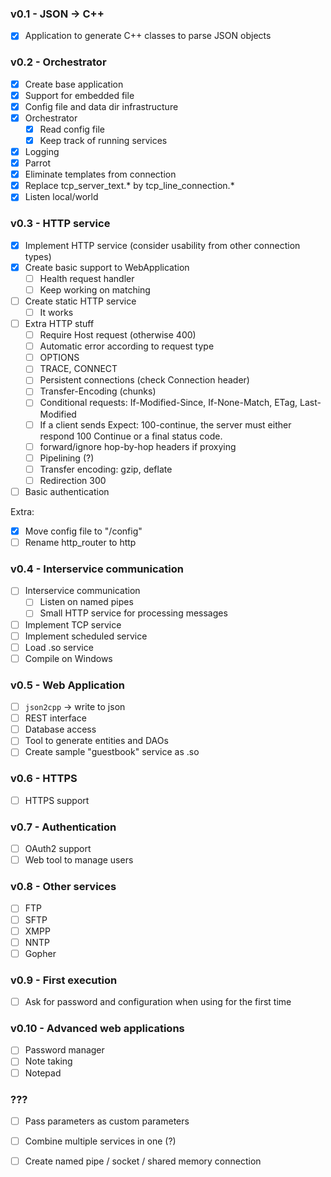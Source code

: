 ### v0.1 - JSON -> C++

- [x] Application to generate C++ classes to parse JSON objects

### v0.2 - Orchestrator

- [x] Create base application
- [x] Support for embedded file
- [x] Config file and data dir infrastructure
- [x] Orchestrator
  - [x] Read config file
  - [x] Keep track of running services
- [x] Logging
- [x] Parrot
- [x] Eliminate templates from connection
- [x] Replace tcp_server_text.* by tcp_line_connection.*
- [x] Listen local/world

### v0.3 - HTTP service

- [x] Implement HTTP service (consider usability from other connection types)
- [x] Create basic support to WebApplication
  - [ ] Health request handler
  - [ ] Keep working on matching
- [ ] Create static HTTP service
  - [ ] It works
- [ ] Extra HTTP stuff
  - [ ] Require Host request (otherwise 400)
  - [ ] Automatic error according to request type
  - [ ] OPTIONS
  - [ ] TRACE, CONNECT
  - [ ] Persistent connections (check Connection header)
  - [ ] Transfer-Encoding (chunks)
  - [ ] Conditional requests: If-Modified-Since, If-None-Match, ETag, Last-Modified
  - [ ] If a client sends Expect: 100-continue, the server must either respond 100 Continue or a final status code.
  - [ ] forward/ignore hop-by-hop headers if proxying
  - [ ] Pipelining (?)
  - [ ] Transfer encoding: gzip, deflate
  - [ ] Redirection 300
- [ ] Basic authentication

Extra:
- [x] Move config file to "/config"
- [ ] Rename http_router to http

### v0.4 - Interservice communication

- [ ] Interservice communication
  - [ ] Listen on named pipes
  - [ ] Small HTTP service for processing messages
- [ ] Implement TCP service
- [ ] Implement scheduled service
- [ ] Load .so service
- [ ] Compile on Windows

### v0.5 - Web Application

- [ ] `json2cpp` -> write to json
- [ ] REST interface
- [ ] Database access
- [ ] Tool to generate entities and DAOs
- [ ] Create sample "guestbook" service as .so

### v0.6 - HTTPS

- [ ] HTTPS support

### v0.7 - Authentication

- [ ] OAuth2 support
- [ ] Web tool to manage users

### v0.8 - Other services

- [ ] FTP
- [ ] SFTP
- [ ] XMPP
- [ ] NNTP
- [ ] Gopher

### v0.9 - First execution

- [ ] Ask for password and configuration when using for the first time

### v0.10 - Advanced web applications

- [ ] Password manager
- [ ] Note taking
- [ ] Notepad

### ???

- [ ] Pass parameters as custom parameters
- [ ] Combine multiple services in one (?)
- [ ] Create named pipe / socket / shared memory connection


